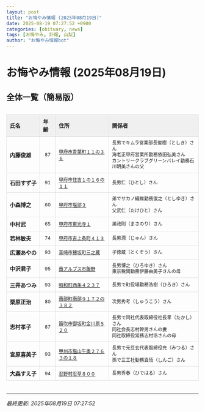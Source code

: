 ```yaml
---
layout: post
title: "お悔やみ情報 (2025年08月19日)"
date: 2025-08-19 07:27:52 +0900
categories: [obituary, news]
tags: [お悔やみ, 訃報, 山梨]
author: "お悔やみ情報bot"
---
```


<style>
@media (max-width: 768px) {
  .compact-table { font-size: 12px; }
  .compact-table th, .compact-table td { padding: 4px !important; }
  .responsive-table { overflow-x: auto; -webkit-overflow-scrolling: touch; }
  table { min-width: auto !important; }
}
</style>

# お悔やみ情報 (2025年08月19日)

## 全体一覧（簡易版）

<div class="responsive-table" style="overflow-x: auto; max-width: 100%; margin-bottom: 20px;">
<table class="compact-table" style="width: 100%; border-collapse: collapse; font-size: 14px; min-width: 300px;">
<thead>
<tr style="background-color: #f0f0f0; border-bottom: 2px solid #ddd;">
<th style="padding: 8px; text-align: left; border: 1px solid #ddd; font-weight: bold;">氏名</th>
<th style="padding: 8px; text-align: left; border: 1px solid #ddd; font-weight: bold;">年齢</th>
<th style="padding: 8px; text-align: left; border: 1px solid #ddd; font-weight: bold;">住所</th>
<th style="padding: 8px; text-align: left; border: 1px solid #ddd; font-weight: bold;">関係者</th>
</tr>
</thead>
<tbody>
<tr style="border-bottom: 1px solid #eee;">
<td style="padding: 8px; border: 1px solid #ddd; font-weight: bold; white-space: nowrap;">内藤俊雄</td>
<td style="padding: 8px; border: 1px solid #ddd; text-align: center; font-size: 12px;">87</td>
<td style="padding: 8px; border: 1px solid #ddd; font-size: 12px;"><a href="https://www.google.com/maps/search/?api=1&query=%E7%94%B2%E5%BA%9C%E5%B8%82%E9%9D%92%E8%91%89%E7%94%BA%EF%BC%91%EF%BC%91%E3%81%AE%EF%BC%93%EF%BC%96" target="_blank" rel="noopener">甲府市青葉町１１の３６</a></td>
<td style="padding: 8px; border: 1px solid #ddd; font-size: 12px; line-height: 1.3; white-space: normal;">長男でキムラ営業部長俊樹（としき）さん<br>海老正甲府営業所勤務依田弘美さん<br>カントリークラブグリーンバレイ勤務石川明美さんの父</td>
</tr>
<tr style="border-bottom: 1px solid #eee;">
<td style="padding: 8px; border: 1px solid #ddd; font-weight: bold; white-space: nowrap;">石田すず子</td>
<td style="padding: 8px; border: 1px solid #ddd; text-align: center; font-size: 12px;">91</td>
<td style="padding: 8px; border: 1px solid #ddd; font-size: 12px;"><a href="https://www.google.com/maps/search/?api=1&query=%E7%94%B2%E5%BA%9C%E5%B8%82%E4%BD%8F%E5%90%89%EF%BC%91%E3%81%AE%EF%BC%91%EF%BC%96%E3%81%AE%EF%BC%91%EF%BC%91" target="_blank" rel="noopener">甲府市住吉１の１６の１１</a></td>
<td style="padding: 8px; border: 1px solid #ddd; font-size: 12px; line-height: 1.3; white-space: normal;">長男仁（ひとし）さん</td>
</tr>
<tr style="border-bottom: 1px solid #eee;">
<td style="padding: 8px; border: 1px solid #ddd; font-weight: bold; white-space: nowrap;">小森博之</td>
<td style="padding: 8px; border: 1px solid #ddd; text-align: center; font-size: 12px;">60</td>
<td style="padding: 8px; border: 1px solid #ddd; font-size: 12px;"><a href="https://www.google.com/maps/search/?api=1&query=%E7%94%B2%E5%BA%9C%E5%B8%82%E5%A1%A9%E9%83%A8%EF%BC%93" target="_blank" rel="noopener">甲府市塩部３</a></td>
<td style="padding: 8px; border: 1px solid #ddd; font-size: 12px; line-height: 1.3; white-space: normal;">弟でサカノ繊維勤務俊之（としゆき）さん<br>父武仁（たけひと）さん</td>
</tr>
<tr style="border-bottom: 1px solid #eee;">
<td style="padding: 8px; border: 1px solid #ddd; font-weight: bold; white-space: nowrap;">中村武</td>
<td style="padding: 8px; border: 1px solid #ddd; text-align: center; font-size: 12px;">65</td>
<td style="padding: 8px; border: 1px solid #ddd; font-size: 12px;"><a href="https://www.google.com/maps/search/?api=1&query=%E7%94%B2%E5%BA%9C%E5%B8%82%E6%9D%B1%E5%85%89%E5%AF%BA%EF%BC%91" target="_blank" rel="noopener">甲府市東光寺１</a></td>
<td style="padding: 8px; border: 1px solid #ddd; font-size: 12px; line-height: 1.3; white-space: normal;">弟政則（まさのり）さん</td>
</tr>
<tr style="border-bottom: 1px solid #eee;">
<td style="padding: 8px; border: 1px solid #ddd; font-weight: bold; white-space: nowrap;">若林敏夫</td>
<td style="padding: 8px; border: 1px solid #ddd; text-align: center; font-size: 12px;">74</td>
<td style="padding: 8px; border: 1px solid #ddd; font-size: 12px;"><a href="https://www.google.com/maps/search/?api=1&query=%E7%94%B2%E5%BA%9C%E5%B8%82%E5%8F%A4%E4%B8%8A%E6%9D%A1%E7%94%BA%EF%BC%94%EF%BC%91%EF%BC%93" target="_blank" rel="noopener">甲府市古上条町４１３</a></td>
<td style="padding: 8px; border: 1px solid #ddd; font-size: 12px; line-height: 1.3; white-space: normal;">長男潤（じゅん）さん</td>
</tr>
<tr style="border-bottom: 1px solid #eee;">
<td style="padding: 8px; border: 1px solid #ddd; font-weight: bold; white-space: nowrap;">広瀬あやの</td>
<td style="padding: 8px; border: 1px solid #ddd; text-align: center; font-size: 12px;">93</td>
<td style="padding: 8px; border: 1px solid #ddd; font-size: 12px;"><a href="https://www.google.com/maps/search/?api=1&query=%E9%9F%AE%E5%B4%8E%E5%B8%82%E7%A9%82%E5%9D%82%E7%94%BA%E4%B8%89%E4%B9%8B%E8%94%B5" target="_blank" rel="noopener">韮崎市穂坂町三之蔵</a></td>
<td style="padding: 8px; border: 1px solid #ddd; font-size: 12px; line-height: 1.3; white-space: normal;">子徳蔵（とくぞう）さん</td>
</tr>
<tr style="border-bottom: 1px solid #eee;">
<td style="padding: 8px; border: 1px solid #ddd; font-weight: bold; white-space: nowrap;">中沢君子</td>
<td style="padding: 8px; border: 1px solid #ddd; text-align: center; font-size: 12px;">95</td>
<td style="padding: 8px; border: 1px solid #ddd; font-size: 12px;"><a href="https://www.google.com/maps/search/?api=1&query=%E5%8D%97%E3%82%A2%E3%83%AB%E3%83%97%E3%82%B9%E5%B8%82%E9%A3%AF%E9%87%8E" target="_blank" rel="noopener">南アルプス市飯野</a></td>
<td style="padding: 8px; border: 1px solid #ddd; font-size: 12px; line-height: 1.3; white-space: normal;">長男博之（ひろゆき）さん<br>東京税関勤務伊藤由美子さんの母</td>
</tr>
<tr style="border-bottom: 1px solid #eee;">
<td style="padding: 8px; border: 1px solid #ddd; font-weight: bold; white-space: nowrap;">三井あつみ</td>
<td style="padding: 8px; border: 1px solid #ddd; text-align: center; font-size: 12px;">93</td>
<td style="padding: 8px; border: 1px solid #ddd; font-size: 12px;"><a href="https://www.google.com/maps/search/?api=1&query=%E6%98%AD%E5%92%8C%E7%94%BA%E8%A5%BF%E6%9D%A1%EF%BC%94%EF%BC%92%EF%BC%93%EF%BC%97" target="_blank" rel="noopener">昭和町西条４２３７</a></td>
<td style="padding: 8px; border: 1px solid #ddd; font-size: 12px; line-height: 1.3; white-space: normal;">長男で町役場勤務浩樹（ひろき）さん</td>
</tr>
<tr style="border-bottom: 1px solid #eee;">
<td style="padding: 8px; border: 1px solid #ddd; font-weight: bold; white-space: nowrap;">栗原正治</td>
<td style="padding: 8px; border: 1px solid #ddd; text-align: center; font-size: 12px;">80</td>
<td style="padding: 8px; border: 1px solid #ddd; font-size: 12px;"><a href="https://www.google.com/maps/search/?api=1&query=%E5%8D%97%E9%83%A8%E7%94%BA%E5%8D%97%E9%83%A8%EF%BC%99%EF%BC%91%EF%BC%97%EF%BC%92%E3%81%AE%EF%BC%93%EF%BC%98%EF%BC%92" target="_blank" rel="noopener">南部町南部９１７２の３８２</a></td>
<td style="padding: 8px; border: 1px solid #ddd; font-size: 12px; line-height: 1.3; white-space: normal;">次男秀考（しゅうこう）さん</td>
</tr>
<tr style="border-bottom: 1px solid #eee;">
<td style="padding: 8px; border: 1px solid #ddd; font-weight: bold; white-space: nowrap;">志村孝子</td>
<td style="padding: 8px; border: 1px solid #ddd; text-align: center; font-size: 12px;">87</td>
<td style="padding: 8px; border: 1px solid #ddd; font-size: 12px;"><a href="https://www.google.com/maps/search/?api=1&query=%E7%AC%9B%E5%90%B9%E5%B8%82%E5%BE%A1%E5%9D%82%E7%94%BA%E9%87%91%E5%B7%9D%E5%8E%9F%EF%BC%95%EF%BC%92%EF%BC%90" target="_blank" rel="noopener">笛吹市御坂町金川原５２０</a></td>
<td style="padding: 8px; border: 1px solid #ddd; font-size: 12px; line-height: 1.3; white-space: normal;">長男で同社代表取締役社長孝（たかし）さん<br>同社会長志村幹男さんの妻<br>同社取締役常務志村浩さんの母</td>
</tr>
<tr style="border-bottom: 1px solid #eee;">
<td style="padding: 8px; border: 1px solid #ddd; font-weight: bold; white-space: nowrap;">宮原喜美子</td>
<td style="padding: 8px; border: 1px solid #ddd; text-align: center; font-size: 12px;">93</td>
<td style="padding: 8px; border: 1px solid #ddd; font-size: 12px;"><a href="https://www.google.com/maps/search/?api=1&query=%E7%94%B2%E5%B7%9E%E5%B8%82%E5%A1%A9%E5%B1%B1%E7%89%9B%E5%A5%A5%EF%BC%92%EF%BC%97%EF%BC%96%EF%BC%93%E3%81%AE%EF%BC%91%EF%BC%98" target="_blank" rel="noopener">甲州市塩山牛奥２７６３の１８</a></td>
<td style="padding: 8px; border: 1px solid #ddd; font-size: 12px; line-height: 1.3; white-space: normal;">長男で元豆玄代表取締役充（みつる）さん<br>孫で三工社勤務真悟（しんご）さん</td>
</tr>
<tr style="border-bottom: 1px solid #eee;">
<td style="padding: 8px; border: 1px solid #ddd; font-weight: bold; white-space: nowrap;">大森すえ子</td>
<td style="padding: 8px; border: 1px solid #ddd; text-align: center; font-size: 12px;">94</td>
<td style="padding: 8px; border: 1px solid #ddd; font-size: 12px;"><a href="https://www.google.com/maps/search/?api=1&query=%E5%BF%8D%E9%87%8E%E6%9D%91%E5%BF%8D%E8%8D%89%EF%BC%98%EF%BC%90%EF%BC%90" target="_blank" rel="noopener">忍野村忍草８００</a></td>
<td style="padding: 8px; border: 1px solid #ddd; font-size: 12px; line-height: 1.3; white-space: normal;">長男秀春（ひではる）さん</td>
</tr>
</tbody>
</table>
</div>

---
*最終更新: 2025年08月19日 07:27:52*
